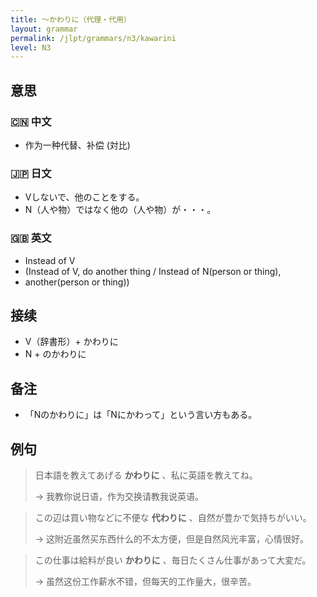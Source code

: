 ```yaml
---
title: 〜かわりに（代理・代用）
layout: grammar
permalink: /jlpt/grammars/n3/kawarini
level: N3
---
```


## 意思

### 🇨🇳 中文

- 作为一种代替、补偿 (対比)

### 🇯🇵 日文

- Vしないで、他のことをする。
- N（人や物）ではなく他の（人や物）が・・・。

### 🇬🇧 英文

- Instead of V
- (Instead of V, do another thing / Instead of N(person or thing),
- another(person or thing))

## 接续

- V（辞書形）+ かわりに
- N + のかわりに

## 备注

- 「Nのかわりに」は「Nにかわって」という言い方もある。

## 例句

> 日本語を教えてあげる **かわりに** 、私に英語を教えてね。
>
> → 我教你说日语，作为交换请教我说英语。

> この辺は買い物などに不便な **代わりに** 、自然が豊かで気持ちがいい。
>
> → 这附近虽然买东西什么的不太方便，但是自然风光丰富，心情很好。

> この仕事は給料が良い **かわりに** 、毎日たくさん仕事があって大変だ。
>
> → 虽然这份工作薪水不错，但每天的工作量大，很辛苦。

